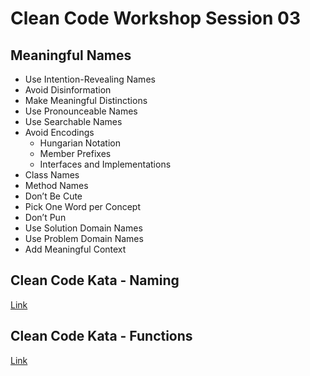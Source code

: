# Clean Code Workshop Session 03

## Meaningful Names

* Use Intention-Revealing Names
* Avoid Disinformation
* Make Meaningful Distinctions
* Use Pronounceable Names
* Use Searchable Names
* Avoid Encodings
  * Hungarian Notation
  * Member Prefixes
  * Interfaces and Implementations
* Class Names
* Method Names
* Don’t Be Cute
* Pick One Word per Concept
* Don’t Pun
* Use Solution Domain Names
* Use Problem Domain Names
* Add Meaningful Context

## Clean Code Kata - Naming

[Link](https://github.com/cleancode-katas/cleancode-kata-naming)

## Clean Code Kata - Functions

[Link](https://github.com/cleancode-katas/cleancode-kata-functions)